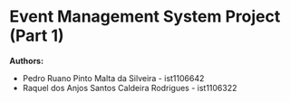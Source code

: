 # Event Management System Project (Part 1)

**Authors:**
  - Pedro Ruano Pinto Malta da Silveira - ist1106642
  - Raquel dos Anjos Santos Caldeira Rodrigues - ist1106322
